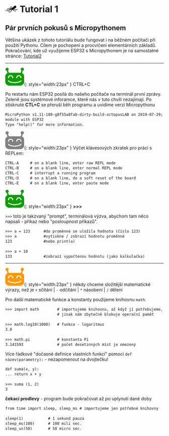 # ![logo](img/logo_small.png) Tutorial 1

## Pár prvních pokusů s Micropythonem

Většina ukázek z tohoto tutoriálu bude fungovat i na běžném počítači při použití Pythonu. Cílem je pochopení a procvičení elementárních základů. Pokračování, kde už využijeme ESP32 s Micropythonem je na samostatné stránce: [Tutorial2](/tutorial2)

---

![ufo-gr](img/ufo-gre.gif){: style="width:23px" }  CTRL+C

Po restartu nám ESP32 posílá do našeho počítače na terminál první zprávy.
Zeleně jsou systémové inforamce, které nás v tuto chvíli nezajímají.
Po stisknuté **CTL+C** se přeruší běh programu a uvidíme verzi Micropythonu
```
MicroPython v1.11-180-g8f55a8fab-dirty-build-octopusLAB on 2019-07-29; 
module with ESP32                                                                                                             
Type "help()" for more information.
```

![ufo-sil](img/ufo-sil.gif){: style="width:23px" }  Výčet klávesových zkratek pro práci s REPLem: 

```
CTRL-A     # on a blank line, enter raw REPL mode
CTRL-B     # on a blank line, enter normal REPL mode
CTRL-C     # interrupt a running program
CTRL-D     # on a blank line, do a soft reset of the board
CTRL-E     # on a blank line, enter paste mode
```

![ufo-gr](img/ufo-gre.gif){: style="width:23px" }  **>>>**

`>>>` toto je takzvaný "prompt", terminálová výzva, abychom tam něco napsali - příkaz nebo "posloupnost příkazů".

```
>>> a = 123      #do proměnné se uložila hodnota (číslo 123)
>>> a            #vytiskne / zobrazí hodnotu proměnné 
123              #nebo print(a) 
                
>>> a + 10
133              #zobrazí vypočtenou hodnotu (jako kalkulačka)
```

---

![ufo-or](img/ufo-ora.gif){: style="width:23px" } 
někdy chceme složitější matematické výrazy, než je 
`+` sčítání | `-` odčítání | `*` násobení | `/` dělení

Pro další matematické funkce a konstanty použijeme knihovnu `math`.

```
>>> import math        # importujeme knihovnu, až když jí potřebujeme,
                       # jinak nám zbytečně blokuje operační paměť

>>> math.log10(1000)   # funkce - logaritmus
3.0

>>> math.pi            # konstanta Pí
3.141593               # počet desetinných míst je omezený                 
```


Více řádkové "dočasné definice vlastních funkcí" pomocí `def název(parametry):` - nezapomenout na dvojtečku!

```
def suma(x, y):
... return x + y

>>> suma (1, 2)
3
```

**čekací prodlevy**   - program bude pokračovat až po uplynutí dané doby 
```
from time import sleep, sleep_ms # importujeme jen potřebné knihovny

sleep(1)           # 1 sekund pauza
sleep_ms(100)      # 100 mili sec.
sleep_us(50)       # 50 micro sec.
```

